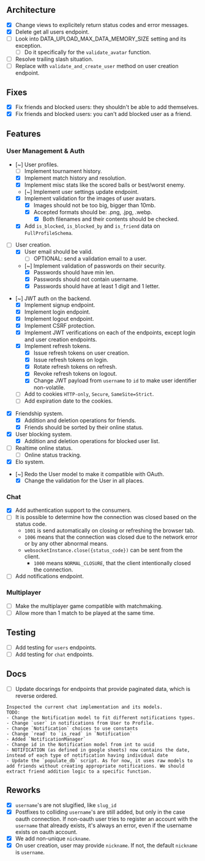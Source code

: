 ## Architecture
- [x] Change views to explicitely return status codes and error messages.
- [x] Delete get all users endpoint.
- [ ] Look into DATA_UPLOAD_MAX_DATA_MEMORY_SIZE setting and its exception.
    - [ ] Do it specifically for the `validate_avatar` function.
- [ ] Resolve trailing slash situation.
- [ ] Replace with `validate_and_create_user` method on user creation endpoint.

## Fixes
- [x] Fix friends and blocked users: they shouldn't be able to add themselves.
- [x] Fix friends and blocked users: you can't add blocked user as a friend.

## Features
### User Management & Auth
- [~] User profiles.
    - [ ] Implement tournament history.
    - [x] Implement match history and resolution.
    - [x] Implement misc stats like the scored balls or best/worst enemy.
    - [~] Implement user settings update endpoint.
    - [x] Implement validation for the images of user avatars.
        - [x] Images should not be too big, bigger than 10mb.
        - [x] Accepted formats should be: .png, .jpg, .webp.
            - [x] Both filenames and their contents should be checked.
    - [x] Add `is_blocked`, `is_blocked_by` and `is_friend` data on `FullProfileSchema`.
- [ ] User creation.
    - [x] User email should be valid.
      - [ ] OPTIONAL: send a validation email to a user.
  - [~] Implement validation of passwords on their security.
    - [x] Passwords should have min len.
    - [x] Passwords should not contain username.
    - [x] Passwords should have at least 1 digit and 1 letter.
- [~] JWT auth on the backend.
    - [x] Implement signup endpoint.
    - [x] Implement login endpoint.
    - [x] Implement logout endpoint.
    - [x] Implement CSRF protection.
    - [x] Implement JWT verifications on each of the endpoints, except login and user creation endpoints.
    - [x] Implement refresh tokens.
        - [x] Issue refresh tokens on user creation.
        - [x] Issue refresh tokens on login.
        - [x] Rotate refresh tokens on refresh.
        - [x] Revoke refresh tokens on logout.
        - [x] Change JWT payload from `username` to `id` to make user identifier non-volatile.
    - [ ] Add to cookies `HTTP-only`, `Secure`, `SameSite=Strict`.
    - [ ] Add expiration date to the cookies.
- [x] Friendship system.
    - [x] Addition and deletion operations for friends.
    - [x] Friends should be sorted by their online status.
- [x] User blocking system.
    - [x] Addition and deletion operations for blocked user list.
- [ ] Realtime online status.
    - [ ] Online status tracking.
- [x] Elo system.
- [~] Redo the User model to make it compatible with OAuth.
    - [x] Change the validation for the User in all places.

### Chat
- [x] Add authentication support to the consumers.
- [ ] It is possible to determine how the connection was closed based on the status code.
    - `1001` is send automatically on closing or refreshing the browser tab.
    - `1006` means that the connection was closed due to the network error or by any other abnormal means.
    - `websocketInstance.close({status_code})` can be sent from the client.
        - `1000` means `NORMAL_CLOSURE`, that the client intentionally closed the connection.
- [ ] Add notifications endpoint.

### Multiplayer
- [ ] Make the multiplayer game compatible with matchmaking.
- [ ] Allow more than 1 match to be played at the same time.

## Testing
- [ ] Add testing for `users` endpoints.
- [ ] Add testing for `chat` endpoints.

## Docs
- [ ] Update docsrings for endpoints that provide paginated data, which is reverse ordered.

```
Inspected the current chat implementation and its models. 
TODO:
- Change the Notification model to fit different notifications types.
- Change `user` in notifications from User to Profile.
- Change `Notification` choices to use constants
- Change `read` to `is_read` in `Notification`
- Added `NotificationManager`
- Change id in the Notification model from int to uuid
- NOTIFICATION (as defined in google sheets) now contains the date, instead of each type of notification having individual date
- Update the `populate_db` script. As for now, it uses raw models to add friends without creating appropriate notifications. We should extract friend addition logic to a specific function.
```

## Reworks
- [x] `username`'s are not slugified, like `slug_id`
- [x] Postfixes to colliding `username`'s are still added, but only in the case oauth connection. If non-oauth user tries to register an account with the `username` that already exists, it's always an error, even if the username exists on oauth account.
- [x] We add non-unique `nickname`.
- [x] On user creation, user may provide `nickname`. If not, the default  `nickname` is `username`.
